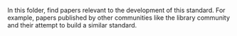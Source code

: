 In this folder, find papers relevant to the development of this standard. 
For example, papers published by other communities like the library community and their attempt to build a similar standard.
